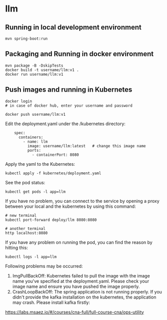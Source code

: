 # llm

## Running in local development environment

```
mvn spring-boot:run
```

## Packaging and Running in docker environment

```
mvn package -B -DskipTests
docker build -t username/llm:v1 .
docker run username/llm:v1
```

## Push images and running in Kubernetes

```
docker login 
# in case of docker hub, enter your username and password

docker push username/llm:v1
```

Edit the deployment.yaml under the /kubernetes directory:
```
    spec:
      containers:
        - name: llm
          image: username/llm:latest   # change this image name
          ports:
            - containerPort: 8080

```

Apply the yaml to the Kubernetes:
```
kubectl apply -f kubernetes/deployment.yaml
```

See the pod status:
```
kubectl get pods -l app=llm
```

If you have no problem, you can connect to the service by opening a proxy between your local and the kubernetes by using this command:
```
# new terminal
kubectl port-forward deploy/llm 8080:8080

# another terminal
http localhost:8080
```

If you have any problem on running the pod, you can find the reason by hitting this:
```
kubectl logs -l app=llm
```

Following problems may be occurred:

1. ImgPullBackOff:  Kubernetes failed to pull the image with the image name you've specified at the deployment.yaml. Please check your image name and ensure you have pushed the image properly.
1. CrashLoopBackOff: The spring application is not running properly. If you didn't provide the kafka installation on the kubernetes, the application may crash. Please install kafka firstly:

https://labs.msaez.io/#/courses/cna-full/full-course-cna/ops-utility

